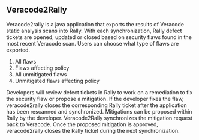 **Veracode2Rally**
------------------

Veracode2rally is a java application that exports  the results of Veracode static analysis scans into Rally. With each synchronization, Rally defect tickets are opened, updated or closed based on security flaws found in the most recent Veracode scan. Users can choose what type of flaws are exported.

 1. All flaws
 2. Flaws affecting policy
 3. All unmitigated flaws
 4. Unmitigated flaws affecting policy

Developers will review defect tickets in Rally to work on a remediation to fix the security flaw or propose a mitigation. If the developer fixes the flaw, veracode2rally closes the corresponding Rally ticket after the application has been rescanned and synchronized. Mitigations can be proposed within Rally by the developer. Veracode2Rally synchronizes the mitigation request back to Veracode. Once the proposed mitigation is approved, veracode2rally closes the Rally ticket during the next synchronization.
